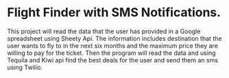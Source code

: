 # Flight Finder with SMS Notifications.

This project will read the data that the user has provided in a Google spreadsheet using Sheety Api. The information includes destination that the user wants to fly to in the next six months and the maximum price they are willing to pay for the ticket.
Then the program will read the data and using Tequila and Kiwi api find the best deals for the user and send them an sms using Twilio.



